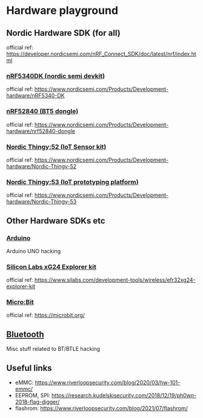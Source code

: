 # Hardware playground

## Nordic Hardware SDK (for all)
official ref: https://developer.nordicsemi.com/nRF_Connect_SDK/doc/latest/nrf/index.html

### [nRF5340DK (nordic semi devkit)](nRF5340DK/README.md)
official ref: https://www.nordicsemi.com/Products/Development-hardware/nRF5340-DK

### [nRF52840 (BT5 dongle)](nRF52840-dongle/README.md)
official ref: https://www.nordicsemi.com/Products/Development-hardware/nrf52840-dongle

### [Nordic Thingy:52 (IoT Sensor kit)](thingy52/README.md)
official ref: https://www.nordicsemi.com/Products/Development-hardware/Nordic-Thingy-52

### [Nordic Thingy:53 (IoT prototyping platform)](thingy53/README.md)
official ref: https://www.nordicsemi.com/Products/Development-hardware/Nordic-Thingy-53

## Other Hardware SDKs etc

### [Arduino](arduino/README.md)
Arduino UNO hacking

### [Silicon Labs xG24 Explorer kit](silab-xG24/README.md)
official ref: https://www.silabs.com/development-tools/wireless/efr32xg24-explorer-kit

### [Micro:Bit](microbit/README.md)
official ref: https://microbit.org/


## [Bluetooth](bluetooth/README.md)
Misc stuff related to BT/BTLE hacking

## Useful links
* eMMC: https://www.riverloopsecurity.com/blog/2020/03/hw-101-emmc/
* EEPROM, SPI: https://research.kudelskisecurity.com/2018/12/19/ph0wn-2018-flag-digger/
* flashrom: https://www.riverloopsecurity.com/blog/2021/07/flashrom/

